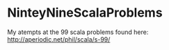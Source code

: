 # NinteyNineScalaProblems
My atempts at the 99 scala problems found here: http://aperiodic.net/phil/scala/s-99/

